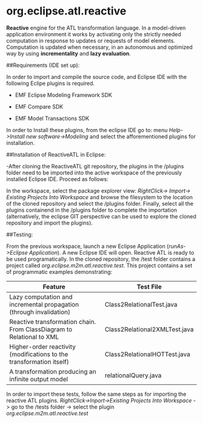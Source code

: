 # org.eclipse.atl.reactive

**Reactive** engine for the ATL transformation language. In a model-driven application environment it works by activating only the strictly needed computation in response to updates or requests of model elements. Computation is updated when necessary, in an autonomous and optimized way by using **incrementality** and **lazy evaluation**.

##Requirements (IDE set up):

In order to import and compile the source code, and Eclipse IDE with the following Eclipe plugins is required.

 * EMF Eclipse Modeling Framework SDK

 * EMF Compare SDK

 * EMF Model Transactions SDK

In order to Install these plugins, from the eclipse IDE go to: menu *Help->Install new software->Modeling* and select  the afforementioned plugins for installation.

##Installation of ReactiveATL in Eclipse:

-After cloning the ReactiveATL git repository, the plugins in the /plugins folder need to be imported into the active workspace of the previously installed Eclipse IDE. Proceed as follows: 

In the workspace, select the package explorer view: *RightClick-> Import-> Existing Projects Into Workspace* and browse the filesystem to the location of the cloned repository and select the /plugins folder. Finally, select all the plugins containend in the /plugins folder to complete the importation (alternatively, the eclipse GIT perspective can be used to explore the cloned repository and import the plugins).

##Testing:

From the previous workspace, launch a new Eclipse Application (*runAs->Eclipse Application*). A new Eclipse IDE will open. Reactive ATL is ready to be used programatically. In the cloned repository, the /test folder contains a project called *org.eclipse.m2m.atl.reactive.test*. This project contains a set of programmatic examples demonstrating:

Feature  | Test File
------------- | -------------
Lazy computation and incremental propagation (through invalidation)  | Class2RelationalTest.java
Reactive transformation chain. From ClassDiagram to Relational to XML  | Class2Relational2XMLTest.java
Higher-order reactivity (modifications to the transformation itself) | Class2RelationalHOTTest.java
A transformation producing an infinite output model | relationalQuery.java

In order to import these tests, follow the same steps as for importing the reactive ATL plugins. *RightClick->Inport->Existing Projects Into Workspace* -> go to the /tests folder -> select the plugin *org.eclipse.m2m.atl.reactive.test*


